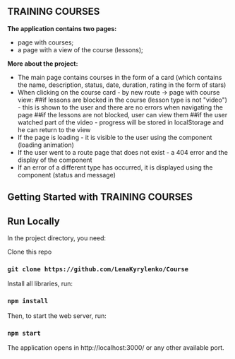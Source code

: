 ## TRAINING COURSES

**The application contains two pages:**

- page with courses;
- a page with a view of the course (lessons);


**More about the project:**
- The main page contains courses in the form of a card (which contains the name, description, status, date, duration, rating in the form of stars)
- When clicking on the course card - by new route -> page with course view:
  ##if lessons are blocked in the course (lesson type is not "video") - this is shown to the user and there are no errors when navigating the page
  ##if the lessons are not blocked, user can view them
  ##if the user watched part of the video - progress will be stored in localStorage and he can return to the view
- If the page is loading - it is visible to the user using the <Loading/> component (loading animation)
- If the user went to a route page that does not exist - a 404 error and the display of the <Page404/> component
- If an error of a different type has occurred, it is displayed using the <Error/> component (status and message)


## Getting Started with TRAINING COURSES

## Run Locally

In the project directory, you need:

Clone this repo

### `git clone https://github.com/LenaKyrylenko/Course`

Install all libraries, run:

### `npm install`

Then, to start the web server, run:

### `npm start`

The application opens in http://localhost:3000/ or any other available port.
